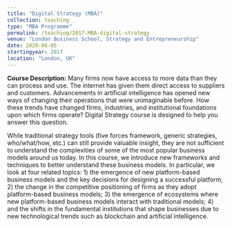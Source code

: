 ```yaml
---
title: "Digital Strategy (MBA)"
collection: teaching
type: "MBA Programme"
permalink: /teaching/2017-MBA-digital-strategy
venue: "London Business School, Strategy and Entrepreneurship"
date: 2020-08-05
startingyear: 2017
location: "London, UK"
---
```


<b>Course Description:</b> Many firms now have access to more data than they can process and use. The internet has given them direct access to suppliers and customers. Advancements in artificial intelligence has opened new ways of changing their operations that were unimaginable before. How these trends have changed firms, industries, and institutional foundations upon which firms operate? Digital Strategy course is designed to help you answer this question. 

While traditional strategy tools (five forces framework, generic strategies, who/what/how, etc.) can still provide valuable insight, they are not sufficient to understand the complexities of some of the most popular business models around us today. In this course, we introduce new frameworks and techniques to better understand these business models. In particular, we look at four related topics: 1) the emergence of new platform-based business models and the key decisions for designing a successful platform, 2) the change in the competitive positioning of firms as they adopt platform-based business models; 3) the emergence of ecosystems where new platform-based business models interact with traditional models; 4) and the shifts in the fundamental institutions that shape businesses due to new technological trends such as blockchain and artificial intelligence. 

